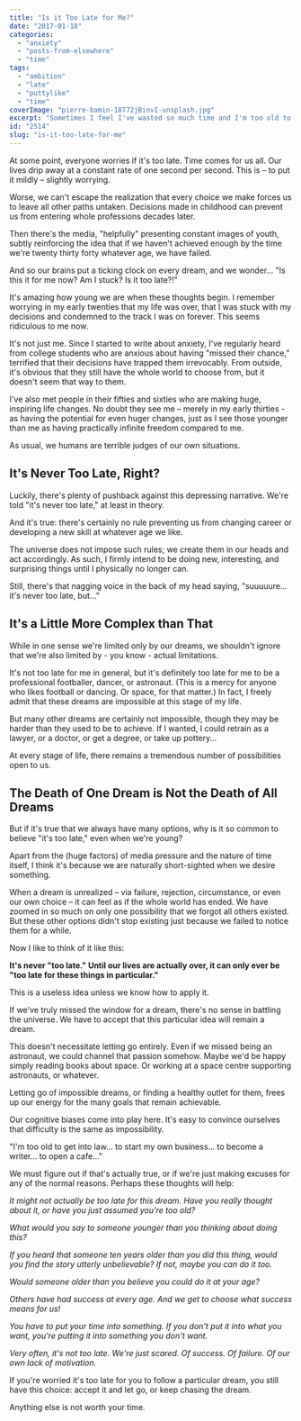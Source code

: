 ```yaml
---
title: "Is it Too Late for Me?"
date: "2017-01-18"
categories: 
  - "anxiety"
  - "posts-from-elsewhere"
  - "time"
tags: 
  - "ambition"
  - "late"
  - "puttylike"
  - "time"
coverImage: "pierre-bamin-18T72jBinvI-unsplash.jpg"
excerpt: "Sometimes I feel I've wasted so much time and I'm too old to fix my problems. But is that true?"
id: "2514"
slug: "is-it-too-late-for-me"
---
```


At some point, everyone worries if it's too late. Time comes for us all. Our lives drip away at a constant rate of one second per second. This is – to put it mildly – slightly worrying.

Worse, we can't escape the realization that every choice we make forces us to leave all other paths untaken. Decisions made in childhood can prevent us from entering whole professions decades later.

Then there's the media, "helpfully" presenting constant images of youth, subtly reinforcing the idea that if we haven't achieved enough by the time we're twenty thirty forty whatever age, we have failed.

And so our brains put a ticking clock on every dream, and we wonder... "Is this it for me now? Am I stuck? Is it too late?!"

<!--more-->

It's amazing how young we are when these thoughts begin. I remember worrying in my early twenties that my life was over, that I was stuck with my decisions and condemned to the track I was on forever. This seems ridiculous to me now.

It's not just me. Since I started to write about anxiety, I've regularly heard from college students who are anxious about having "missed their chance," terrified that their decisions have trapped them irrevocably. From outside, it's obvious that they still have the whole world to choose from, but it doesn't seem that way to them.

I've also met people in their fifties and sixties who are making huge, inspiring life changes. No doubt they see me – merely in my early thirties - as having the potential for even huger changes, just as I see those younger than me as having practically infinite freedom compared to me.

As usual, we humans are terrible judges of our own situations.

## It's Never Too Late, Right?

Luckily, there's plenty of pushback against this depressing narrative. We're told "it's never too late," at least in theory.

And it's true: there's certainly no rule preventing us from changing career or developing a new skill at whatever age we like.

The universe does not impose such rules; we create them in our heads and act accordingly. As such, I firmly intend to be doing new, interesting, and surprising things until I physically no longer can.

Still, there's that nagging voice in the back of my head saying, "suuuuure... it's never too late, but..."

## It's a Little More Complex than That

While in one sense we're limited only by our dreams, we shouldn't ignore that we're also limited by - you know - actual limitations.

It's not too late for me in general, but it's definitely too late for me to be a professional footballer, dancer, or astronaut. (This is a mercy for anyone who likes football or dancing. Or space, for that matter.) In fact, I freely admit that these dreams are impossible at this stage of my life.

But many other dreams are certainly not impossible, though they may be harder than they used to be to achieve. If I wanted, I could retrain as a lawyer, or a doctor, or get a degree, or take up pottery...

At every stage of life, there remains a tremendous number of possibilities open to us.

## The Death of One Dream is Not the Death of All Dreams

But if it's true that we always have many options, why is it so common to believe "it's too late," even when we're young?

Apart from the (huge factors) of media pressure and the nature of time itself, I think it's because we are naturally short-sighted when we desire something.

When a dream is unrealized – via failure, rejection, circumstance, or even our own choice – it can feel as if the whole world has ended. We have zoomed in so much on only one possibility that we forgot all others existed. But these other options didn't stop existing just because we failed to notice them for a while.

Now I like to think of it like this:

**It's never "too late." Until our lives are actually over, it can only ever be "too late for these things in particular."**

This is a useless idea unless we know how to apply it.

If we've truly missed the window for a dream, there's no sense in battling the universe. We have to accept that this particular idea will remain a dream.

This doesn't necessitate letting go entirely. Even if we missed being an astronaut, we could channel that passion somehow. Maybe we'd be happy simply reading books about space. Or working at a space centre supporting astronauts, or whatever.

Letting go of impossible dreams, or finding a healthy outlet for them, frees up our energy for the many goals that remain achievable.

Our cognitive biases come into play here. It's easy to convince ourselves that difficulty is the same as impossibility.

"I'm too old to get into law... to start my own business... to become a writer... to open a cafe..."

We must figure out if that's actually true, or if we're just making excuses for any of the normal reasons. Perhaps these thoughts will help:

_It might not actually be too late for this dream. Have you really thought about it, or have you just assumed you're too old?_

_What would you say to someone younger than you thinking about doing this?_

_If you heard that someone ten years older than you did this thing, would you find the story utterly unbelievable? If not, maybe you can do it too._

_Would someone older than you believe you could do it at your age?_

_Others have had success at every age. And we get to choose what success means for us!_

_You have to put your time into something. If you don't put it into what you want, you're putting it into something you don't want._

_Very often, it's not too late. We're just scared. Of success. Of failure. Of our own lack of motivation._

If you're worried it's too late for you to follow a particular dream, you still have this choice: accept it and let go, or keep chasing the dream.

Anything else is not worth your time.
